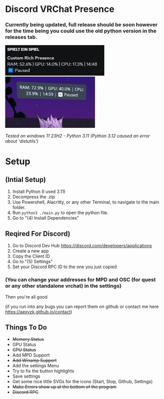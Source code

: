 # Discord VRChat Presence
### Currently being updated, full release should be soon however for the time being you could use the old python version in the releases tab.

 ![alt text](https://github.com/aethefurry/discord-vrchat-presence/blob/main/example/discord.png?raw=true)
 ![alt text](https://github.com/aethefurry/discord-vrchat-presence/blob/main/example/vrc.png?raw=true)

*Tested on windows 11 23H2 - Python 3.11 (Python 3.12 caused an error about 'distutils')*

# Setup

## (Intial Setup)
1. Install Python (I used 3.11)
2. Decompress the .zip
3. Use Powershell, Alacritty, or any other Terminal, to navigate to the main folder.
4. Run `python3 ./main.py` to open the python file.
5. Go to "(4) Install Dependencies"

## Reqired For Discord)
1. Go to Discord Dev Hub https://discord.com/developers/applications
2. Create a new app
3. Copy the Client ID
4. Go to "(5) Settings"
5. Set your Discord RPC ID to the one you just copied

### (You can change your addresses for MPD and OSC (for quest or any other standalone vrchat) in the settings)

Then you're all good

(if you run into any bugs you can report them on github or contact me here https://aexyzk.github.io/contact)

## Things To Do
 - ~~Memory Status~~
 - GPU Status
 - ~~CPU Status~~
 - Add MPD Support
 - ~~Add Winamp Support~~
 - Add the settings Menu
 - Try to fix the button highlights
 - Save settings
 - Get some nice little SVGs for the icons (Start, Stop, Github, Settings)
 - ~~Make Errors show up at the bottom of the program~~
 - ~~Discord RPC~~
